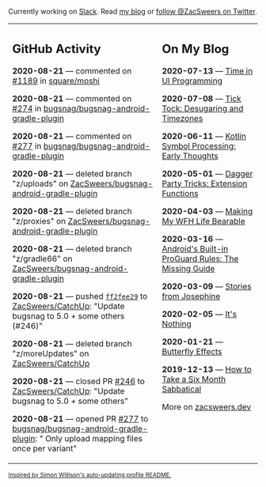 Currently working on [Slack](https://slack.com/). Read [my blog](https://zacsweers.dev/) or [follow @ZacSweers on Twitter](https://twitter.com/ZacSweers).

<table><tr><td valign="top" width="60%">

## GitHub Activity
<!-- githubActivity starts -->
**2020-08-21** — commented on [#1189](https://github.com/square/moshi/issues/1189#issuecomment-678367991) in [square/moshi](https://api.github.com/repos/square/moshi)

**2020-08-21** — commented on [#274](https://github.com/bugsnag/bugsnag-android-gradle-plugin/issues/274#issuecomment-678366846) in [bugsnag/bugsnag-android-gradle-plugin](https://api.github.com/repos/bugsnag/bugsnag-android-gradle-plugin)

**2020-08-21** — commented on [#277](https://github.com/bugsnag/bugsnag-android-gradle-plugin/pull/277#issuecomment-678038066) in [bugsnag/bugsnag-android-gradle-plugin](https://api.github.com/repos/bugsnag/bugsnag-android-gradle-plugin)

**2020-08-21** — deleted branch "z/uploads" on [ZacSweers/bugsnag-android-gradle-plugin](https://api.github.com/repos/ZacSweers/bugsnag-android-gradle-plugin)

**2020-08-21** — deleted branch "z/proxies" on [ZacSweers/bugsnag-android-gradle-plugin](https://api.github.com/repos/ZacSweers/bugsnag-android-gradle-plugin)

**2020-08-21** — deleted branch "z/gradle66" on [ZacSweers/bugsnag-android-gradle-plugin](https://api.github.com/repos/ZacSweers/bugsnag-android-gradle-plugin)

**2020-08-21** — pushed [`ff2fee29`](https://github.com/ZacSweers/CatchUp/commit/ff2fee29a4ae4c3391eb36db9702781b4b3c67df) to [ZacSweers/CatchUp](https://api.github.com/repos/ZacSweers/CatchUp): "Update bugsnag to 5.0 + some others (#246)"

**2020-08-21** — deleted branch "z/moreUpdates" on [ZacSweers/CatchUp](https://api.github.com/repos/ZacSweers/CatchUp)

**2020-08-21** — closed PR [#246](https://api.github.com/repos/ZacSweers/CatchUp/pulls/246) to [ZacSweers/CatchUp](https://api.github.com/repos/ZacSweers/CatchUp): "Update bugsnag to 5.0 + some others"

**2020-08-21** — opened PR [#277](https://api.github.com/repos/bugsnag/bugsnag-android-gradle-plugin/pulls/277) to [bugsnag/bugsnag-android-gradle-plugin](https://api.github.com/repos/bugsnag/bugsnag-android-gradle-plugin): " Only upload mapping files once per variant"
<!-- githubActivity ends -->
</td><td valign="top" width="40%">

## On My Blog
<!-- blog starts -->
**2020-07-13** — [Time in UI Programming](https://www.zacsweers.dev/time-in-ui/)

**2020-07-08** — [Tick Tock: Desugaring and Timezones](https://www.zacsweers.dev/ticktock-desugaring-timezones/)

**2020-06-11** — [Kotlin Symbol Processing: Early Thoughts](https://www.zacsweers.dev/kotlin-symbol-processor-early-thoughts/)

**2020-05-01** — [Dagger Party Tricks: Extension Functions](https://www.zacsweers.dev/dagger-party-tricks-extension-functions/)

**2020-04-03** — [Making My WFH Life Bearable](https://www.zacsweers.dev/making-wfh-life-bearable/)

**2020-03-16** — [Android's Built-in ProGuard Rules: The Missing Guide](https://www.zacsweers.dev/android-proguard-rules/)

**2020-03-09** — [Stories from Josephine](https://www.zacsweers.dev/stories-from-josephine/)

**2020-02-05** — [It's Nothing](https://www.zacsweers.dev/its-nothing/)

**2020-01-21** — [Butterfly Effects](https://www.zacsweers.dev/butterfly-effects/)

**2019-12-13** — [How to Take a Six Month Sabbatical](https://www.zacsweers.dev/how-to-take-a-six-month-sabbatical/)
<!-- blog ends -->
More on [zacsweers.dev](https://zacsweers.dev/)
</td></tr></table>

<sub><a href="https://simonwillison.net/2020/Jul/10/self-updating-profile-readme/">Inspired by Simon Willison's auto-updating profile README.</a></sub>